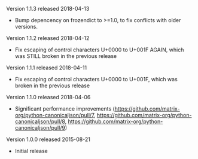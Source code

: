 Version 1.1.3 released 2018-04-13

 * Bump depencency on frozendict to >=1.0, to fix conflicts with older
   versions.

Version 1.1.2 released 2018-04-12

 * Fix escaping of control characters U+0000 to U+001F AGAIN, which was STILL
   broken in the previous release

Version 1.1.1 released 2018-04-11

 * Fix escaping of control characters U+0000 to U+001F, which was broken in
   the previous release

Version 1.1.0 released 2018-04-06

 * Significant performance improvements
   (https://github.com/matrix-org/python-canonicaljson/pull/7,
   https://github.com/matrix-org/python-canonicaljson/pull/8,
   https://github.com/matrix-org/python-canonicaljson/pull/9)

Version 1.0.0 released 2015-08-21

 * Initial release
